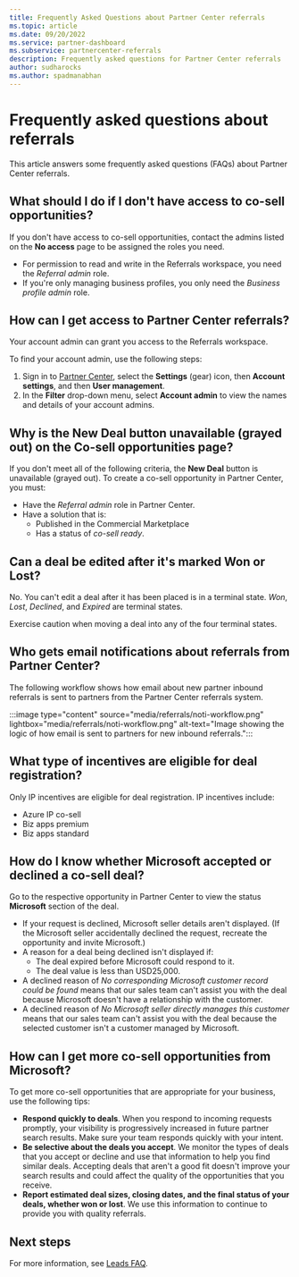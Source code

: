 ```yaml
---
title: Frequently Asked Questions about Partner Center referrals
ms.topic: article
ms.date: 09/20/2022
ms.service: partner-dashboard
ms.subservice: partnercenter-referrals
description: Frequently asked questions for Partner Center referrals
author: sudharocks
ms.author: spadmanabhan
---
```


# Frequently asked questions about referrals

This article answers some frequently asked questions (FAQs) about Partner Center referrals.

## What should I do if I don't have access to co-sell opportunities?

If you don't have access to co-sell opportunities, contact the admins listed on the **No access** page to be assigned the roles you need.

- For permission to read and write in the Referrals workspace, you need the *Referral admin* role.
- If you're only managing business profiles, you only need the *Business profile admin* role.

## How can I get access to Partner Center referrals?

Your account admin can grant you access to the Referrals workspace.

To find your account admin, use the following steps:

1. Sign in to [Partner Center](https://partner.microsoft.com/dashboard/home), select the **Settings** (gear) icon, then **Account settings**, and then **User management**.
2. In the **Filter** drop-down menu, select **Account admin** to view the names and details of your account admins.

## Why is the New Deal button unavailable (grayed out) on the Co-sell opportunities page?

If you don't meet all of the following criteria, the **New Deal** button is unavailable (grayed out). To create a co-sell opportunity in Partner Center, you must:

- Have the *Referral admin* role in Partner Center.
- Have a solution that is:
  - Published in the Commercial Marketplace
  - Has a status of *co-sell ready*.

## Can a deal be edited after it's marked Won or Lost?

No. You can't edit a deal after it has been placed is in a terminal state. *Won*, *Lost*, *Declined*, and *Expired* are terminal states.

Exercise caution when moving a deal into any of the four terminal states.

## Who gets email notifications about referrals from Partner Center?

The following workflow shows how email about new partner inbound referrals is sent to partners from the Partner Center referrals system.

:::image type="content" source="media/referrals/noti-workflow.png" lightbox="media/referrals/noti-workflow.png" alt-text="Image showing the logic of how email is sent to partners for new inbound referrals.":::

## What type of incentives are eligible for deal registration?

Only IP incentives are eligible for deal registration. IP incentives include:

- Azure IP co-sell
- Biz apps premium
- Biz apps standard

## How do I know whether Microsoft accepted or declined a co-sell deal?

Go to the respective opportunity in Partner Center to view the status **Microsoft** section of the deal.

- If your request is declined, Microsoft seller details aren't displayed. (If the Microsoft seller accidentally declined the request, recreate the opportunity and invite Microsoft.)
- A reason for a deal being declined isn't displayed if:
  - The deal expired before Microsoft could respond to it.
  - The deal value is less than USD25,000.
- A declined reason of *No corresponding Microsoft customer record could be found* means that our sales team can't assist you with the deal because Microsoft doesn't have a relationship with the customer.
- A declined reason of *No Microsoft seller directly manages this customer* means that our sales team can't assist you with the deal because the selected customer isn't a customer managed by Microsoft.

## How can I get more co-sell opportunities from Microsoft?

To get more co-sell opportunities that are appropriate for your business, use the following tips:

- **Respond quickly to deals**. When you respond to incoming requests promptly, your visibility is progressively increased in future partner search results. Make sure your team responds quickly with your intent.
- **Be selective about the deals you accept**. We monitor the types of deals that you accept or decline and use that information to help you find similar deals. Accepting deals that aren't a good fit doesn't improve your search results and could affect the quality of the opportunities that you receive.
- **Report estimated deal sizes, closing dates, and the final status of your deals, whether won or lost**. We use this information to continue to provide you with quality referrals.

## Next steps

For more information, see [Leads FAQ](leads-FAQ.yml).
